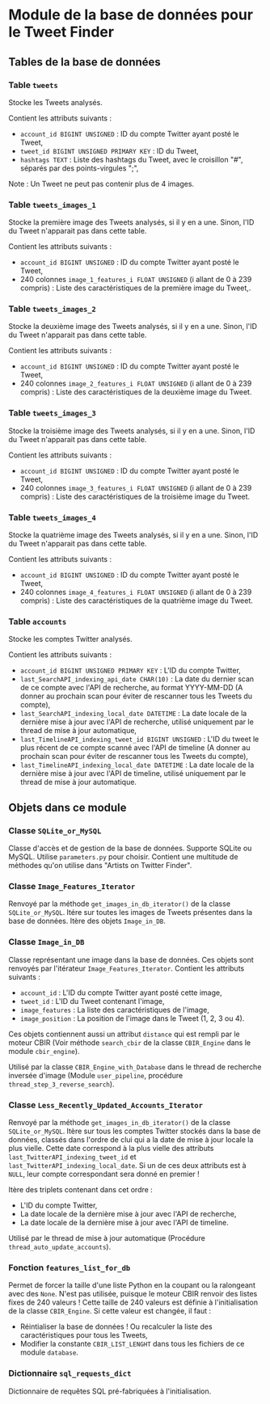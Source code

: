 # Module de la base de données pour le Tweet Finder

## Tables de la base de données

### Table `tweets`

Stocke les Tweets analysés.

Contient les attributs suivants :
* `account_id BIGINT UNSIGNED` : ID du compte Twitter ayant posté le Tweet,
* `tweet_id BIGINT UNSIGNED PRIMARY KEY` : ID du Tweet,
* `hashtags TEXT` : Liste des hashtags du Tweet, avec le croisillon "#", séparés par des points-virgules ";",

Note : Un Tweet ne peut pas contenir plus de 4 images.

### Table `tweets_images_1`

Stocke la première image des Tweets analysés, si il y en a une. Sinon, l'ID du Tweet n'apparait pas dans cette table.

Contient les attributs suivants :
* `account_id BIGINT UNSIGNED` : ID du compte Twitter ayant posté le Tweet,
* 240 colonnes `image_1_features_i FLOAT UNSIGNED` (i allant de 0 à 239 compris) : Liste des caractéristiques de la première image du Tweet,.

### Table `tweets_images_2`

Stocke la deuxième image des Tweets analysés, si il y en a une. Sinon, l'ID du Tweet n'apparait pas dans cette table.

Contient les attributs suivants :
* `account_id BIGINT UNSIGNED` : ID du compte Twitter ayant posté le Tweet,
* 240 colonnes `image_2_features_i FLOAT UNSIGNED` (i allant de 0 à 239 compris) : Liste des caractéristiques de la deuxième image du Tweet.

### Table `tweets_images_3`

Stocke la troisième image des Tweets analysés, si il y en a une. Sinon, l'ID du Tweet n'apparait pas dans cette table.

Contient les attributs suivants :
* `account_id BIGINT UNSIGNED` : ID du compte Twitter ayant posté le Tweet,
* 240 colonnes `image_3_features_i FLOAT UNSIGNED` (i allant de 0 à 239 compris) : Liste des caractéristiques de la troisième image du Tweet.

### Table `tweets_images_4`

Stocke la quatrième image des Tweets analysés, si il y en a une. Sinon, l'ID du Tweet n'apparait pas dans cette table.

Contient les attributs suivants :
* `account_id BIGINT UNSIGNED` : ID du compte Twitter ayant posté le Tweet,
* 240 colonnes `image_4_features_i FLOAT UNSIGNED` (i allant de 0 à 239 compris) : Liste des caractéristiques de la quatrième image du Tweet.

### Table `accounts`

Stocke les comptes Twitter analysés.

Contient les attributs suivants :
* `account_id BIGINT UNSIGNED PRIMARY KEY` : L'ID du compte Twitter,
* `last_SearchAPI_indexing_api_date CHAR(10)` : La date du dernier scan de ce compte avec l'API de recherche, au format YYYY-MM-DD (A donner au prochain scan pour éviter de rescanner tous les Tweets du compte),
* `last_SearchAPI_indexing_local_date DATETIME` : La date locale de la dernière mise à jour avec l'API de recherche, utilisé uniquement par le thread de mise à jour automatique,
* `last_TimelineAPI_indexing_tweet_id BIGINT UNSIGNED` : L'ID du tweet le plus récent de ce compte scanné avec l'API de timeline (A donner au prochain scan pour éviter de rescanner tous les Tweets du compte),
* `last_TimelineAPI_indexing_local_date DATETIME` : La date locale de la dernière mise à jour avec l'API de timeline, utilisé uniquement par le thread de mise à jour automatique.


## Objets dans ce module

### Classe `SQLite_or_MySQL`

Classe d'accès et de gestion de la base de données. Supporte SQLite ou MySQL. Utilise `parameters.py` pour choisir. Contient une multitude de mèthodes qu'on utilise dans "Artists on Twitter Finder".

### Classe `Image_Features_Iterator`

Renvoyé par la méthode `get_images_in_db_iterator()` de la classe `SQLite_or_MySQL`. Itére sur toutes les images de Tweets présentes dans la base de données. Itère des objets `Image_in_DB`.

### Classe `Image_in_DB`

Classe représentant une image dans la base de données. Ces objets sont renvoyés par l'itérateur `Image_Features_Iterator`. Contient les attributs suivants :
* `account_id` : L'ID du compte Twitter ayant posté cette image,
* `tweet_id` : L'ID du Tweet contenant l'image,
* `image_features` : La liste des caractéristiques de l'image,
* `image_position` : La position de l'image dans le Tweet (1, 2, 3 ou 4).

Ces objets contiennent aussi un attribut `distance` qui est rempli par le moteur CBIR (Voir méthode `search_cbir` de la classe `CBIR_Engine` dans le module `cbir_engine`).

Utilisé par la classe `CBIR_Engine_with_Database` dans le thread de recherche inversée d'image (Module `user_pipeline`, procédure `thread_step_3_reverse_search`).

### Classe `Less_Recently_Updated_Accounts_Iterator`

Renvoyé par la méthode `get_images_in_db_iterator()` de la classe `SQLite_or_MySQL`. Itère sur tous les comptes Twitter stockés dans la base de données, classés dans l'ordre de clui qui a la date de mise à jour locale la plus vielle. Cette date correspond à la plus vielle des attributs `last_TwitterAPI_indexing_tweet_id` et `last_TwitterAPI_indexing_local_date`. Si un de ces deux attributs est à `NULL`, leur compte correspondant sera donné en premier !

Itère des triplets contenant dans cet ordre :
* L'ID du compte Twitter,
* La date locale de la dernière mise à jour avec l'API de recherche,
* La date locale de la dernière mise à jour avec l'API de timeline.

Utilisé par le thread de mise à jour automatique (Procédure `thread_auto_update_accounts`).

### Fonction `features_list_for_db`

Permet de forcer la taille d'une liste Python en la coupant ou la ralongeant avec des `None`. N'est pas utilisée, puisque le moteur CBIR renvoir des listes fixes de 240 valeurs ! Cette taille de 240 valeurs est définie à l'initialisation de la classe `CBIR_Engine`.
Si cette valeur est changée, il faut :
* Réintialiser la base de données ! Ou recalculer la liste des caractéristiques pour tous les Tweets,
* Modifier la constante `CBIR_LIST_LENGHT` dans tous les fichiers de ce module `database`.

### Dictionnaire `sql_requests_dict`

Dictionnaire de requêtes SQL pré-fabriquées à l'initialisation.
